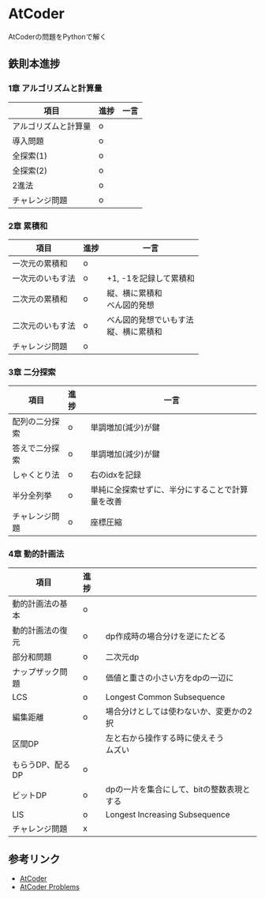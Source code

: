 # AtCoder

AtCoderの問題をPythonで解く

## 鉄則本進捗

### 1章 アルゴリズムと計算量
| 項目         | 進捗  | 一言  |
|------------|:----|-----|
| アルゴリズムと計算量 | o   |     |
| 導入問題       | o   |     |
| 全探索(1)     | o   |     |
| 全探索(2)     | o   |     |
| 2進法        | o   |     |
| チャレンジ問題    | o   |     |

### 2章 累積和

| 項目       | 進捗  | 一言                      |
|----------|:----|-------------------------|
| 一次元の累積和  | o   |                         |
| 一次元のいもす法 | o   | +1, -1を記録して累積和          |
| 二次元の累積和  | o   | 縦、横に累積和<br/>べん図的発想      |
| 二次元のいもす法 | o   | べん図的発想でいもす法<br/>縦、横に累積和 |
| チャレンジ問題  | o   |                         |

### 3章 二分探索

| 項目      | 進捗  | 一言                       |
|---------|:----|--------------------------|
| 配列の二分探索 | o   | 単調増加(減少)が鍵               |
| 答えで二分探索 | o   | 単調増加(減少)が鍵               |
| しゃくとり法  | o   | 右のidxを記録                 |
| 半分全列挙   | o   | 単純に全探索せずに、半分にすることで計算量を改善 |
| チャレンジ問題 | o   | 座標圧縮                     |

### 4章 動的計画法

| 項目         | 進捗  |                                |
|------------|:----|--------------------------------|
| 動的計画法の基本   | o   |                                |
| 動的計画法の復元   | o   | dp作成時の場合分けを逆にたどる               |
| 部分和問題      | o   | 二次元dp                          |
| ナップザック問題   | o   | 価値と重さの小さい方をdpの一辺に              |
| LCS        | o   | Longest Common Subsequence     |
| 編集距離       | o   | 場合分けとしては使わないか、変更かの2択           |
| 区間DP       |     | 左と右から操作する時に使えそう<br/>ムズい        |
| もらうDP、配るDP | o   |                                |
| ビットDP      | o   | dpの一片を集合にして、bitの整数表現とする        |
| LIS        | o   | Longest Increasing Subsequence |
| チャレンジ問題    | x   |                                |

## 参考リンク
- [AtCoder](https://atcoder.jp/)
- [AtCoder Problems](https://kenkoooo.com/atcoder/#/table/)
